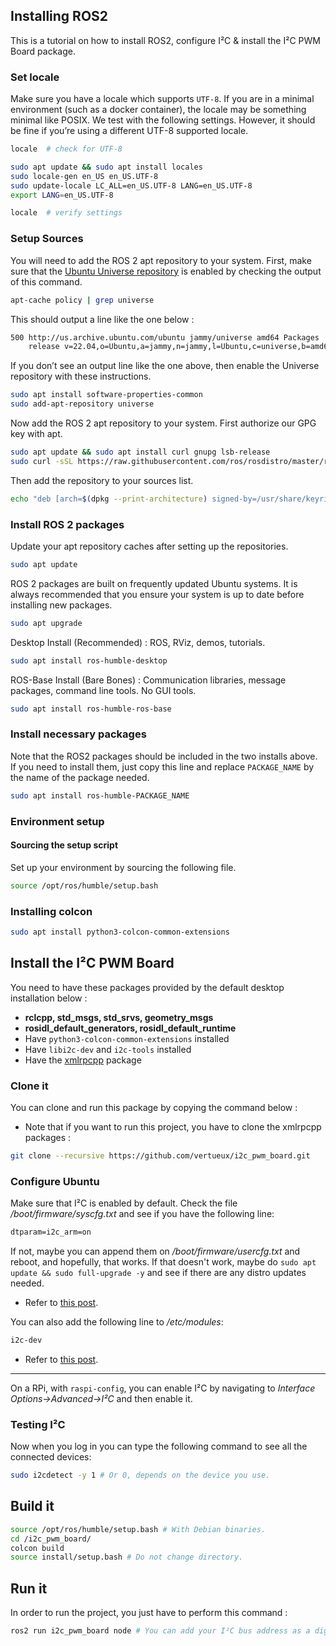 ## Installing ROS2

This is a tutorial on how to install ROS2, configure I²C & install the I²C PWM Board package.

### Set locale

Make sure you have a locale which supports ```UTF-8```. If you are in a minimal environment (such as a docker container), the locale may be something minimal like POSIX. We test with the following settings. However, it should be fine if you’re using a different UTF-8 supported locale.

```bash
locale  # check for UTF-8

sudo apt update && sudo apt install locales
sudo locale-gen en_US en_US.UTF-8
sudo update-locale LC_ALL=en_US.UTF-8 LANG=en_US.UTF-8
export LANG=en_US.UTF-8

locale  # verify settings
```

### Setup Sources

You will need to add the ROS 2 apt repository to your system. First, make sure that the [Ubuntu Universe repository](https://help.ubuntu.com/community/Repositories/Ubuntu) is enabled by checking the output of this command.

```bash
apt-cache policy | grep universe
```

This should output a line like the one below :

```bash
500 http://us.archive.ubuntu.com/ubuntu jammy/universe amd64 Packages
    release v=22.04,o=Ubuntu,a=jammy,n=jammy,l=Ubuntu,c=universe,b=amd64
```

If you don’t see an output line like the one above, then enable the Universe repository with these instructions.

```bash
sudo apt install software-properties-common
sudo add-apt-repository universe
```

Now add the ROS 2 apt repository to your system. First authorize our GPG key with apt.

```bash
sudo apt update && sudo apt install curl gnupg lsb-release
sudo curl -sSL https://raw.githubusercontent.com/ros/rosdistro/master/ros.key -o /usr/share/keyrings/ros-archive-keyring.gpg

```

Then add the repository to your sources list.

```bash
echo "deb [arch=$(dpkg --print-architecture) signed-by=/usr/share/keyrings/ros-archive-keyring.gpg] http://packages.ros.org/ros2/ubuntu $(source /etc/os-release && echo $UBUNTU_CODENAME) main" | sudo tee /etc/apt/sources.list.d/ros2.list > /dev/null
```

### Install ROS 2 packages

Update your apt repository caches after setting up the repositories.

```bash
sudo apt update
```

ROS 2 packages are built on frequently updated Ubuntu systems. It is always recommended that you ensure your system is up to date before installing new packages.

```bash
sudo apt upgrade
```

Desktop Install (Recommended) : ROS, RViz, demos, tutorials.

```bash
sudo apt install ros-humble-desktop
```

ROS-Base Install (Bare Bones) : Communication libraries, message packages, command line tools. No GUI tools.

```bash
sudo apt install ros-humble-ros-base
```

### Install necessary packages

Note that the ROS2 packages should be included in the two installs above. 
If you need to install them, just copy this line and replace ```PACKAGE_NAME``` by the name of the package needed.

```bash
sudo apt install ros-humble-PACKAGE_NAME
```

### Environment setup

#### Sourcing the setup script

Set up your environment by sourcing the following file.

```bash
source /opt/ros/humble/setup.bash
```

### Installing colcon

```bash
sudo apt install python3-colcon-common-extensions
```


## Install the I²C PWM Board 

You need to have these packages provided by the default desktop installation below : 

* **rclcpp, std_msgs, std_srvs, geometry_msgs**
* **rosidl_default_generators, rosidl_default_runtime**
* Have ```python3-colcon-common-extensions``` installed
* Have ```libi2c-dev``` and ```i2c-tools``` installed
* Have the [xmlrpcpp](https://github.com/bpwilcox/xmlrpcpp) package

### Clone it 

You can clone and run this package by copying the command below : 

* Note that if you want to run this project, you have to clone the xmlrpcpp packages : 

```bash
git clone --recursive https://github.com/vertueux/i2c_pwm_board.git
```

### Configure Ubuntu

Make sure that I²C is enabled by default. Check the file */boot/firmware/syscfg.txt* and see if you have the following line:

```txt
dtparam=i2c_arm=on
```

If not, maybe you can append them on */boot/firmware/usercfg.txt* and reboot, and hopefully, that works. If that doesn't work, maybe do `sudo apt update && sudo full-upgrade -y`  and see if there are any distro updates needed.

* Refer to [this post](https://askubuntu.com/questions/1273700/enable-spi-and-i2c-on-ubuntu-20-04-raspberry-pi/1273900#1273900).

You can also add the following line to */etc/modules*:

```bash
i2c-dev
```

* Refer to [this post](https://raspberrypi.stackexchange.com/questions/61905/enable-i2c-on-ubuntu-mate-raspberry-pi-3).

---

On a RPi, with `raspi-config`, you can enable I²C by navigating to *Interface Options->Advanced->I²C* and then enable it.

### Testing I²C

Now when you log in you can type the following command to see all the connected devices:

```bash
sudo i2cdetect -y 1 # Or 0, depends on the device you use.
```

## Build it

```bash
source /opt/ros/humble/setup.bash # With Debian binaries.
cd /i2c_pwm_board/
colcon build 
source install/setup.bash # Do not change directory.
```

## Run it

In order to run the project, you just have to perform this command :

```bash
ros2 run i2c_pwm_board node # You can add your I²C bus address as a digit (like 1 to open i2c-1/).
```

